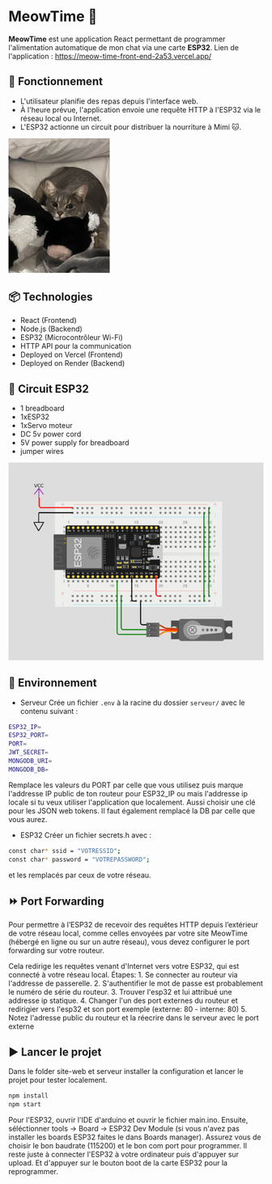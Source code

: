 # MeowTime 🐾

**MeowTime** est une application React permettant de programmer l'alimentation automatique de mon chat via une carte **ESP32**.
Lien de l'application : https://meow-time-front-end-2a53.vercel.app/

## 🚀 Fonctionnement

- L'utilisateur planifie des repas depuis l'interface web.
- À l'heure prévue, l'application envoie une requête HTTP à l'ESP32 via le réseau local ou Internet.
- L'ESP32 actionne un circuit pour distribuer la nourriture à Mimi 🐱.

<img src="site-web/src/assets/mimi5.jpg" alt="Mon chat Mimi" width="200"/>

## 📦 Technologies

- React (Frontend)
- Node.js (Backend)
- ESP32 (Microcontrôleur Wi-Fi)
- HTTP API pour la communication
- Deployed on Vercel (Frontend)
- Deployed on Render (Backend)

## 🔌 Circuit ESP32
- 1 breadboard
- 1xESP32
- 1xServo moteur
- DC 5v power cord
- 5V power supply for breadboard
- jumper wires
<img src="images/circuitV1.png" alt="CircuitV1" />


## 🌳 Environnement
- Serveur
Crée un fichier `.env` à la racine du dossier `serveur/` avec le contenu suivant : 
```bash
ESP32_IP=
ESP32_PORT=
PORT=
JWT_SECRET=
MONGODB_URI=
MONGODB_DB=
```
Remplace les valeurs du PORT par celle que vous utilisez puis marque l'addresse IP public de ton routeur pour ESP32_IP ou mais l'addresse ip locale si tu veux utiliser l'application que localement. Aussi choisir une clé pour les JSON web tokens. Il faut également remplacé la DB par celle que vous aurez.
- ESP32
Créer un fichier secrets.h avec :
```bash
const char* ssid = "VOTRESSID";
const char* password = "VOTREPASSWORD";
```
et les remplacés par ceux de votre réseau.

## ⏩ Port Forwarding 
Pour permettre à l’ESP32 de recevoir des requêtes HTTP depuis l’extérieur de votre réseau local, comme celles envoyées par votre site MeowTime (hébergé en ligne ou sur un autre réseau), vous devez configurer le port forwarding sur votre routeur.

Cela redirige les requêtes venant d'Internet vers votre ESP32, qui est connecté à votre réseau local.
Étapes:
    1. Se connecter au routeur via l'addresse de passerelle.
    2. S'authentifier le mot de passe est probablement le numéro de série du routeur.
    3. Trouver l'esp32 et lui attribué une addresse ip statique.
    4. Changer l'un des port externes du routeur et redirigier vers l'esp32 et son port exemple (externe: 80 - interne: 80)
    5. Notez l'adresse public du routeur et la réecrire dans le serveur avec le port externe

## ▶️ Lancer le projet
Dans le folder site-web et serveur installer la configuration et lancer le projet pour tester localement.
```bash
npm install
npm start
```
Pour l'ESP32, ouvrir l'IDE d'arduino et ouvrir le fichier main.ino. Ensuite, séléctionner tools -> Board -> ESP32 Dev Module (si vous n'avez pas installer les boards ESP32 faites le dans Boards manager).
Assurez vous de choisir le bon baudrate (115200) et le bon com port pour programmer. Il reste juste à connecter l'ESP32 à votre ordinateur puis d'appuyer sur upload. Et d'appuyer sur le bouton boot de la carte ESP32 pour la reprogrammer.
